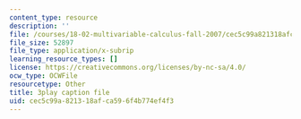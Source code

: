 ```yaml
---
content_type: resource
description: ''
file: /courses/18-02-multivariable-calculus-fall-2007/cec5c99a821318afca596f4b774ef4f3_phk05iSMezA.srt
file_size: 52897
file_type: application/x-subrip
learning_resource_types: []
license: https://creativecommons.org/licenses/by-nc-sa/4.0/
ocw_type: OCWFile
resourcetype: Other
title: 3play caption file
uid: cec5c99a-8213-18af-ca59-6f4b774ef4f3
---
```

